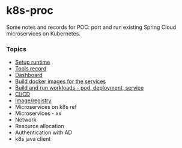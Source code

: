 # k8s-proc


Some notes and records for POC: port and run existing Spring Cloud microservices on Kubernetes.

### Topics
* [Setup runtime](Setup-runtime)
* [Tools record](../../wiki/Tools-record)
* [Dashboard](Dashboard)
* [Build docker images for the services](wiki/Build-docker-image-for-the-services)
* [Build and run workloads - pod, deployment, service](Build-and-run-workloads)
* [CI/CD](CICD)
* [Image/registry](Image,-Registry)
* Microservices on k8s ref
* Microservices - xx
* Network
* Resource allocation
* Authentication with AD
* k8s java client

